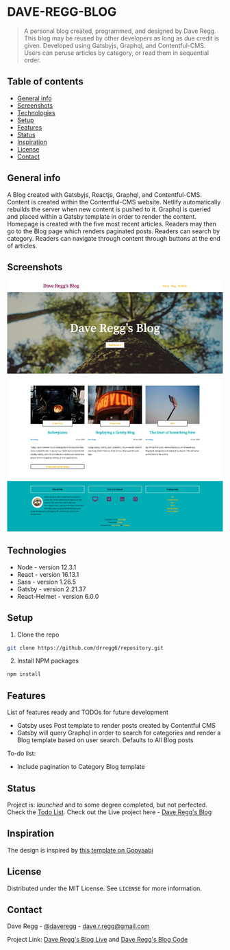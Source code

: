 # DAVE-REGG-BLOG
> A personal blog created, programmed, and designed by Dave Regg. This blog may be reused by other developers as long as due credit is given. Developed using Gatsbyjs, Graphql, and Contentful-CMS. Users can peruse articles by category, or read them in sequential order.

## Table of contents
* [General info](#general-info)
* [Screenshots](#screenshots)
* [Technologies](#technologies)
* [Setup](#setup)
* [Features](#features)
* [Status](#status)
* [Inspiration](#inspiration)
* [License](#license)
* [Contact](#contact)

## General info
A Blog created with Gatsbyjs, Reactjs, Graphql, and Contentful-CMS. Content is created within the Contentful-CMS website. Netlify automatically rebuilds the server when new content is pushed to it. Graphql is queried and placed within a Gatsby template in order to render the content. Homepage is created with the five most recent articles. Readers may then go to the Blog page which renders paginated posts. Readers can search by category. Readers can navigate through content through buttons at the end of articles.

## Screenshots
![Homepage](./src/images/screenshots/homepage-11-06-2020.jpg)

## Technologies
* Node - version 12.3.1
* React - version 16.13.1
* Sass - version 1.26.5
* Gatsby - version 2.21.37
* React-Helmet - version 6.0.0

## Setup
1. Clone the repo
```sh
git clone https://github.com/drregg6/repository.git
```
2. Install NPM packages
```sh
npm install
```

## Features
List of features ready and TODOs for future development
* Gatsby uses Post template to render posts created by Contentful CMS
* Gatsby will query Graphql in order to search for categories and render a Blog template based on user search. Defaults to All Blog posts

To-do list:
* Include pagination to Category Blog template

## Status
Project is: _launched_ and to some degree completed, but not perfected. Check the [Todo List](#features). Check out the Live project here - [Dave Regg's Blog](https://blog.daveregg.com)

## Inspiration
The design is inspired by [this template on Gooyaabi](https://gooyaabitemplates.com/flamingo-blogger-template-2/)

## License
Distributed under the MIT License. See `LICENSE` for more information.

## Contact
Dave Regg - [@daveregg](https://www.twitter.com/daveregg) - dave.r.regg@gmail.com

Project Link: [Dave Regg's Blog Live](https://blog.daveregg.com) and [Dave Regg's Blog Code](https://github.com/drregg6/dave-regg-blog)